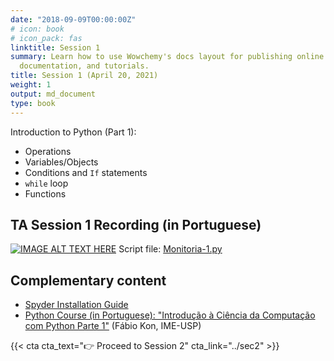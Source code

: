 ```yaml
---
date: "2018-09-09T00:00:00Z"
# icon: book
# icon_pack: fas
linktitle: Session 1
summary: Learn how to use Wowchemy's docs layout for publishing online courses, software
  documentation, and tutorials.
title: Session 1 (April 20, 2021)
weight: 1
output: md_document
type: book
---
```





Introduction to Python (Part 1):

- Operations
- Variables/Objects
- Conditions and `If` statements
- `while` loop
- Functions

## TA Session 1 Recording (in Portuguese)

[![IMAGE ALT TEXT HERE](https://img.youtube.com/vi/rjp7h4lG4Zs/maxresdefault.jpg)](https://www.youtube.com/watch?v=rjp7h4lG4Zs)
Script file: [Monitoria-1.py](../Monitoria-1.py)


## Complementary content

- [Spyder Installation Guide](https://docs.spyder-ide.org/current/installation.html)
- [Python Course (in Portuguese): "Introdução à Ciência da Computação com Python Parte 1"](https://www.coursera.org/learn/ciencia-computacao-python-conceitos) (Fábio Kon, IME-USP)


{{< cta cta_text="👉 Proceed to Session 2" cta_link="../sec2" >}}

